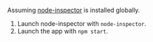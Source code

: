 Assuming [node-inspector](https://github.com/node-inspector/node-inspector) is installed globally.

1. Launch node-inspector with `node-inspector`.
1. Launch the app with `npm start`.
